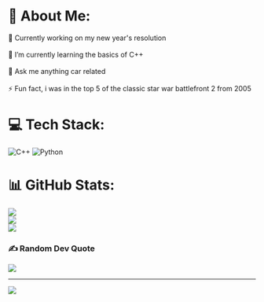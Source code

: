 # 💫 About Me:
🔭 Currently working on my new year's resolution<br><br>🌱 I’m currently learning the basics of C++<br><br>💬 Ask me anything car related<br><br>⚡ Fun fact, i was in the top 5 of the classic star war battlefront 2 from 2005


# 💻 Tech Stack:
![C++](https://img.shields.io/badge/c++-%2300599C.svg?style=flat&logo=c%2B%2B&logoColor=white) ![Python](https://img.shields.io/badge/python-3670A0?style=flat&logo=python&logoColor=ffdd54)
# 📊 GitHub Stats:
![](https://github-readme-stats.vercel.app/api?username=Tooske&theme=omni&hide_border=false&include_all_commits=false&count_private=false)<br/>
![](https://github-readme-streak-stats.herokuapp.com/?user=Tooske&theme=omni&hide_border=false)<br/>
![](https://github-readme-stats.vercel.app/api/top-langs/?username=Tooske&theme=omni&hide_border=false&include_all_commits=false&count_private=false&layout=compact)

### ✍️ Random Dev Quote
![](https://quotes-github-readme.vercel.app/api?type=horizontal&theme=tokyonight)

---
[![](https://visitcount.itsvg.in/api?id=Tooske&icon=0&color=0)](https://visitcount.itsvg.in)

<!-- Proudly created with GPRM ( https://gprm.itsvg.in ) -->
